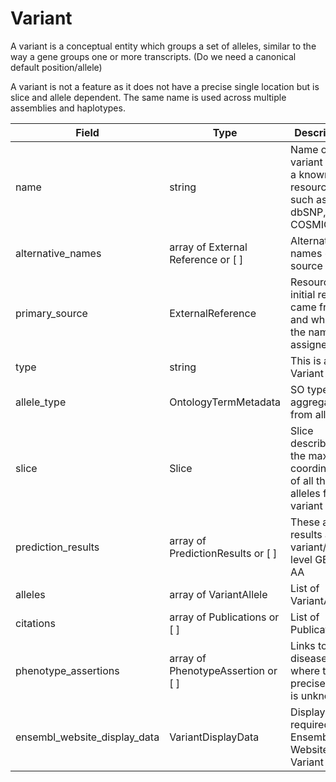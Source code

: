 # Variant

A variant is a conceptual entity which groups a set of alleles, similar to the way a gene groups one or more transcripts. (Do we need a canonical default position/allele)

A variant is not a feature as it does not have a precise single location but is slice and allele dependent. The same name is used across multiple assemblies and haplotypes.

| Field             | Type            | Description
|-------------------|-----------------|---------------------
|name         | string          | Name of the variant from a known resource such as dbSNP, EVA, COSMIC
|alternative_names         |array of External Reference or [ ]        | Alternative names + source info
| primary_source     |ExternalReference      | Resource the initial record came from and where the name is assigned
| type               |string           |This is a Variant 
| allele_type        | OntologyTermMetadata| SO type aggregation from alleles 
| slice              | Slice                      | Slice describing the max coordinates of all the alleles for the variant
| prediction_results | array of PredictionResults or [ ] | These are results at variant/loci level GERP, AA
|alleles |array of VariantAllele |List of VariantAlleles
| citations| array of Publications or [ ] |List of Publications
| phenotype_assertions| array of PhenotypeAssertion or [ ] |Links to disease where the precise allele is unknown
| ensembl_website_display_data| VariantDisplayData | Display data required for Ensembl Website at a Variant level




